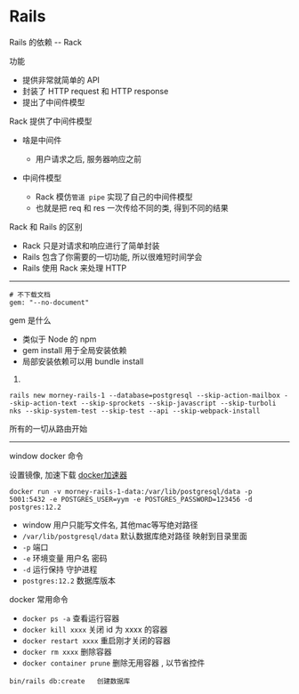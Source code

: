 # Rails

Rails 的依赖 -- Rack

功能
- 提供非常就简单的 API
- 封装了 HTTP request 和 HTTP response
- 提出了中间件模型

Rack 提供了中间件模型
- 啥是中间件
   - 用户请求之后, 服务器响应之前
 
- 中间件模型
   - Rack 模仿`管道 pipe` 实现了自己的中间件模型
   - 也就是把 req 和 res 一次传给不同的类, 得到不同的结果
   
Rack 和 Rails 的区别
- Rack 只是对请求和响应进行了简单封装
- Rails 包含了你需要的一切功能, 所以很难短时间学会
- Rails 使用 Rack 来处理 HTTP

---


```
# 不下载文档
gem: "--no-document"
```

gem 是什么
- 类似于 Node 的 npm
- gem install 用于全局安装依赖
- 局部安装依赖可以用 bundle install

1.
```cassandraql
rails new morney-rails-1 --database=postgresql --skip-action-mailbox --skip-action-text --skip-sprockets --skip-javascript --skip-turboli
nks --skip-system-test --skip-test --api --skip-webpack-install
```

所有的一切从路由开始

---

window docker 命令

设置镜像, 加速下载  [docker加速器](http://guide.daocloud.io/dcs/daocloud-9153151.html)
```cassandraql
docker run -v morney-rails-1-data:/var/lib/postgresql/data -p 5001:5432 -e POSTGRES_USER=yym -e POSTGRES_PASSWORD=123456 -d postgres:12.2

```
- window 用户只能写文件名, 其他mac等写绝对路径
- `/var/lib/postgresql/data` 默认数据库绝对路径 映射到目录里面
- `-p` 端口
- `-e` 环境变量  用户名 密码
- `-d`  运行保持 守护进程
- `postgres:12.2` 数据库版本

docker 常用命令
- `docker ps -a`  查看运行容器
- `docker kill xxxx`  关闭 id 为 xxxx 的容器
- `docker restart xxxx` 重启刚才关闭的容器
- `docker rm xxxx` 删除容器
- `docker container prune` 删除无用容器 , 以节省控件

```cassandraql
bin/rails db:create   创建数据库
```
